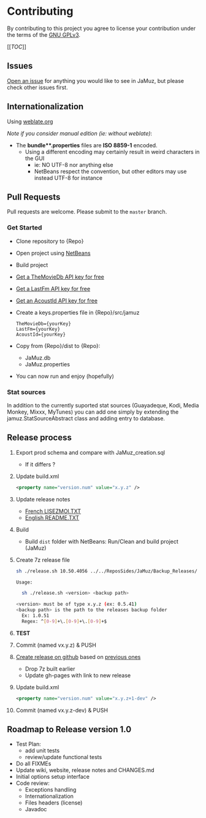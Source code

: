 # Contributing

By contributing to this project you agree to license your contribution under the terms of the [GNU GPLv3](LICENSE).

[[_TOC_]]

## Issues

[Open an issue](https://github.com/phramusca/JaMuz/issues?state=open) for anything you would like to see in JaMuz, but please check other issues first.

## Internationalization

Using [weblate.org](https://hosted.weblate.org/engage/jamuz/)

*Note if you consider manual edition (ie: without weblate)*:

- The **bundle\*\*.properties** files are **ISO 8859-1** encoded.
  - Using a different encoding may certainly result in weird characters in the GUI
    - ie: NO UTF-8 nor anything else
    - NetBeans respect the convention, but other editors may use instead UTF-8 for instance

## Pull Requests

Pull requests are welcome.
Please submit to the `master` branch.

### Get Started

- Clone repository to {Repo}
- Open project using [NetBeans](https://netbeans.org/downloads/)
- Build project
- [Get a TheMovieDb API key for free](https://www.themoviedb.org/faq/api)
- [Get a LastFm API key for free](http://www.last.fm/api/account/create)
- [Get an AcoustId API key for free](https://acoustid.org/)
- Create a keys.properties file in {Repo}/src/jamuz

  ```text
  TheMovieDb={yourKey}
  LastFm={yourKey}
  AcoustId={yourKey}
  ```

- Copy from {Repo}/dist to {Repo}:
  - JaMuz.db
  - JaMuz.properties
- You can now run and enjoy (hopefully)

### Stat sources

In addition to the currently suported stat sources (Guayadeque, Kodi, Media Monkey, Mixxx, MyTunes) you can add one simply by extending the jamuz.StatSourceAbstract class and adding entry to database.

## Release process

1. Export prod schema and compare with JaMuz_creation.sql

    - If it differs ?

1. Update build.xml

    ```xml
    <property name="version.num" value="x.y.z" />
    ```

1. Update release notes

    - [French LISEZMOI.TXT](dist-data/doc/LISEZMOI.TXT)
    - [English README.TXT](dist-data/doc/README.TXT)

1. Build

    - Build `dist` folder with NetBeans: Run/Clean and build project (JaMuz)

1. Create 7z release file

    ```bash
    sh ./release.sh 10.50.4056 ../../ReposSides/JaMuz/Backup_Releases/

    Usage:

      sh ./release.sh <version> <backup path>

    <version> must be of type x.y.z (ex: 0.5.41)
    <backup path> is the path to the releases backup folder
      Ex: 1.0.51
      Regex: ^[0-9]+\.[0-9]+\.[0-9]+$
    ```

1. **TEST**
1. Commit (named vx.y.z) & PUSH
1. [Create release on github](https://github.com/phramusca/JaMuz/releases/new) based on [previous ones](https://github.com/phramusca/JaMuz/releases)

    - Drop 7z built earlier
    - Update gh-pages with link to new release

1. Update build.xml

    ```xml
    <property name="version.num" value="x.y.z+1-dev" />
    ```

1. Commit (named vx.y.z-dev) & PUSH

## Roadmap to Release version 1.0

- Test Plan:
  - add unit tests
  - review/update functional tests
- Do all FIXMEs
- Update wiki, website, release notes and CHANGES.md
- Initial options setup interface
- Code review:
  - Exceptions handling
  - Internationalization
  - Files headers (license)
  - Javadoc

